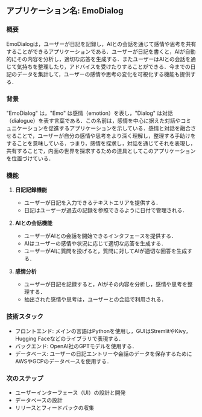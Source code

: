 ## アプリケーション名: EmoDialog

### 概要
EmoDialogは，ユーザーが日記を記録し，AIとの会話を通じて感情や思考を共有することができるアプリケーションである．ユーザーが日記を書くと，AIが自動的にその内容を分析し，適切な応答を生成する．またユーザーはAIとの会話を通じて気持ちを整理したり，アドバイスを受けたりすることができる．今までの日記のデータを集計して，ユーザーの感情や思考の変化を可視化する機能も提供する．

### 背景
"EmoDialog" は，"Emo" は感情（emotion）を表し，"Dialog" は対話（dialogue）を表す言葉である．この名前は，感情を中心に据えた対話やコミュニケーションを促進するアプリケーションを示している．感情と対話を融合させることで，ユーザーが自分の感情や思考をより深く理解し，整理する手助けをすることを意味している．つまり，感情を探求し，対話を通じてそれを表現し，共有することで，内面の世界を探求するための道具としてこのアプリケーションを位置づけている．

### 機能

1. **日記記録機能**
   - ユーザーが日記を入力できるテキストエリアを提供する．
   - 日記はユーザーが過去の記録を参照できるように日付で管理される．

2. **AIとの会話機能**
   - ユーザーがAIとの会話を開始できるインタフェースを提供する．
   - AIはユーザーの感情や状況に応じて適切な応答を生成する．
   - ユーザーがAIに質問を投げると，質問に対してAIが適切な回答を生成する．

3. **感情分析**
   - ユーザーが日記を記録すると，AIがその内容を分析し，感情や思考を整理する．
   - 抽出された感情や思考は，ユーザーとの会話で利用される．

### 技術スタック

- フロントエンド: メインの言語はPythonを使用し，GUIはStremlitやKivy，Hugging Faceなどのライブラリで表現する．
- バックエンド: OpenAI社のGPTモデルを使用する．
- データベース: ユーザーの日記エントリーや会話のデータを保存するためにAWSやGCPのデータベースを使用する．

### 次のステップ

- ユーザーインターフェース（UI）の設計と開発
- データベースの設計
- リリースとフィードバックの収集

